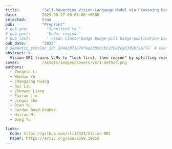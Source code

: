 ```yaml
---
title:          "Self-Rewarding Vision-Language Model via Reasoning Decomposition"
date:           2025-08-27 00:01:00 +0800
selected:       true
pub:            "Preprint"
# pub_pre:        "Submitted to "
# pub_post:       'Under review.'
# pub_last:       ' <span class="badge badge-pill badge-publication badge-success">Spotlight</span>'
pub_date:       "2025"
# semantic_scholar_id: 204e3073870fae3d05bcbc2f6a8e263d9b72e776  # use this to retrieve citation count
abstract: >-
  Vision-SR1 trains VLMs to “look first, then reason” by splitting reasoning into (1) a self-generated visual perception of the image and (2) language reasoning that answers the question. Using the model’s ability to answer from its own perception as a self-reward lets it improve visual grounding without human labels or external rewards, improving visual reasoning abilities.
cover:          /assets/images/covers/vsr1-method.png
authors:
  - Zongxia Li
  - Wenhao Yu
  - Chengsong Huang
  - Rui Liu
  - Zhenwen Liang
  - Fuxiao Liu
  - Jingxi Che
  - Dian Yu
  - Jordan Boyd-Graber
  - Haitao Mi
  - Dong Yu

links:
  Code: https://github.com/zli12321/Vision-SR1
  Paper: https://arxiv.org/abs/2508.19652
---
```

